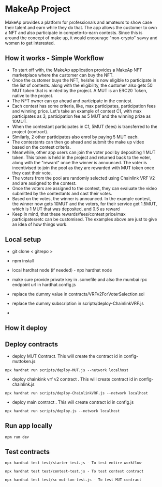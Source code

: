# MakeAp Project

MakeAp provides a platform for professionals and amateurs to show case their talent and earn while they do that. The app allows the customer to own a NFT and also participate in compete-to-earn contests. Since this is around the concept of make up, it would encourage "non-crypto" savvy and women to get interested.

## How it works - Simple Workflow ##

* To start off with, the MakeAp application provides a MakeAp NFT marketplace where the customer can buy the NFT.
* Once the customer buys the NFT, he/she is now eligible to participate in the list of contests. along with the eligibility, the customer also gets 50 MUT token that is minted by the project. A MUT is an ERC20 Token, native to the project.
* The NFT owner can go ahead and participate in the contest.
* Each contest has some criteria, like, max participates, participation fees and winning price. Let's take an example of contest C1, with max participates as 3, participation fee as 5 MUT and the winning prize as 10MUT.
* When the contestant participates in C1, 5MUT (fees) is transferred to the project (contract).
* Similarly, 2 other participates also enrol by paying 5 MUT each.
* The contestants can then go ahead and submit the make up video based on the contest criteria.
* Meanwhile, other app users can join the voter pool by depositing 1 MUT token. This token is held in the project and returned back to the voter, along with the "reward" once the winner is announced. The voter is incentivised to join the pool as they are rewarded with MUT token once they cast their vote.
* The voters from the pool are randomly selected using Chainlink VRF V2 and are assigned to the contest.
* Once the voters are assigned to the contest, they can evaluate the video submitted by the contestants and cast their votes.
* Based on the votes, the winner is announced. In the example contest, the winner now gets 10MUT and the voters, for their service get 1.5MUT, which is 1 MUT that was deposited, and 0.5 as reward
* Keep in mind, that these rewards/fees/contest price/max participates/etc can be customised. The examples above are just to give an idea of how things work.

## Local setup ##
* git clone < gitrepo >
* npm install
* local hardhat node (if needed) - npx hardhat node
* make sure provide private key in .somefile and also the mumbai rpc endpoint url in hardhat.config.js 
* replace the dummy value in contracts/VRFv2ForVoterSelection.sol 
* replace the dummy subscription in scripts/deploy-ChainlinkVRF.js 


* 
## How it deploy ##


## Deploy contracts ##

* deploy MUT Contract. This will create the contract id in config-muttoken.js
```shell
npx hardhat run scripts/deploy-MUT.js --network localhost
```
* deploy chainkink vrf v2 contract . This will create contract id in config-chainlink.js
```shell
npx hardhat run scripts/deploy-ChainlinkVRF.js --network localhost
```
* deploy main  contract . This will create contract id in config.js
```shell
npx hardhat run scripts/deploy.js --network localhost
```
## Run app locally ##

```shell
npm run dev  
```


## Test contracts ##

```shell
npx hardhat test test/starter-test.js - To test entire workflow

npx hardhat test test/contest-test.js - To test contest contract

npx hardhat test test/sc-mut-txn-test.js - To test MUT contract  
```
